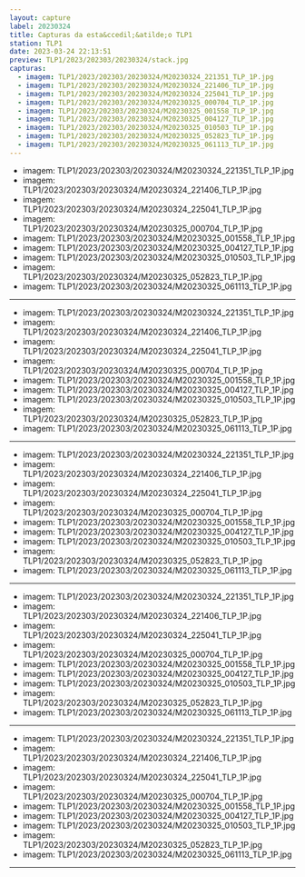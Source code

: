 ```yaml
---
layout: capture
label: 20230324
title: Capturas da esta&ccedil;&atilde;o TLP1
station: TLP1
date: 2023-03-24 22:13:51
preview: TLP1/2023/202303/20230324/stack.jpg
capturas:
  - imagem: TLP1/2023/202303/20230324/M20230324_221351_TLP_1P.jpg
  - imagem: TLP1/2023/202303/20230324/M20230324_221406_TLP_1P.jpg
  - imagem: TLP1/2023/202303/20230324/M20230324_225041_TLP_1P.jpg
  - imagem: TLP1/2023/202303/20230324/M20230325_000704_TLP_1P.jpg
  - imagem: TLP1/2023/202303/20230324/M20230325_001558_TLP_1P.jpg
  - imagem: TLP1/2023/202303/20230324/M20230325_004127_TLP_1P.jpg
  - imagem: TLP1/2023/202303/20230324/M20230325_010503_TLP_1P.jpg
  - imagem: TLP1/2023/202303/20230324/M20230325_052823_TLP_1P.jpg
  - imagem: TLP1/2023/202303/20230324/M20230325_061113_TLP_1P.jpg
---
```

  - imagem: TLP1/2023/202303/20230324/M20230324_221351_TLP_1P.jpg
  - imagem: TLP1/2023/202303/20230324/M20230324_221406_TLP_1P.jpg
  - imagem: TLP1/2023/202303/20230324/M20230324_225041_TLP_1P.jpg
  - imagem: TLP1/2023/202303/20230324/M20230325_000704_TLP_1P.jpg
  - imagem: TLP1/2023/202303/20230324/M20230325_001558_TLP_1P.jpg
  - imagem: TLP1/2023/202303/20230324/M20230325_004127_TLP_1P.jpg
  - imagem: TLP1/2023/202303/20230324/M20230325_010503_TLP_1P.jpg
  - imagem: TLP1/2023/202303/20230324/M20230325_052823_TLP_1P.jpg
  - imagem: TLP1/2023/202303/20230324/M20230325_061113_TLP_1P.jpg
---
  - imagem: TLP1/2023/202303/20230324/M20230324_221351_TLP_1P.jpg
  - imagem: TLP1/2023/202303/20230324/M20230324_221406_TLP_1P.jpg
  - imagem: TLP1/2023/202303/20230324/M20230324_225041_TLP_1P.jpg
  - imagem: TLP1/2023/202303/20230324/M20230325_000704_TLP_1P.jpg
  - imagem: TLP1/2023/202303/20230324/M20230325_001558_TLP_1P.jpg
  - imagem: TLP1/2023/202303/20230324/M20230325_004127_TLP_1P.jpg
  - imagem: TLP1/2023/202303/20230324/M20230325_010503_TLP_1P.jpg
  - imagem: TLP1/2023/202303/20230324/M20230325_052823_TLP_1P.jpg
  - imagem: TLP1/2023/202303/20230324/M20230325_061113_TLP_1P.jpg
---
  - imagem: TLP1/2023/202303/20230324/M20230324_221351_TLP_1P.jpg
  - imagem: TLP1/2023/202303/20230324/M20230324_221406_TLP_1P.jpg
  - imagem: TLP1/2023/202303/20230324/M20230324_225041_TLP_1P.jpg
  - imagem: TLP1/2023/202303/20230324/M20230325_000704_TLP_1P.jpg
  - imagem: TLP1/2023/202303/20230324/M20230325_001558_TLP_1P.jpg
  - imagem: TLP1/2023/202303/20230324/M20230325_004127_TLP_1P.jpg
  - imagem: TLP1/2023/202303/20230324/M20230325_010503_TLP_1P.jpg
  - imagem: TLP1/2023/202303/20230324/M20230325_052823_TLP_1P.jpg
  - imagem: TLP1/2023/202303/20230324/M20230325_061113_TLP_1P.jpg
---
  - imagem: TLP1/2023/202303/20230324/M20230324_221351_TLP_1P.jpg
  - imagem: TLP1/2023/202303/20230324/M20230324_221406_TLP_1P.jpg
  - imagem: TLP1/2023/202303/20230324/M20230324_225041_TLP_1P.jpg
  - imagem: TLP1/2023/202303/20230324/M20230325_000704_TLP_1P.jpg
  - imagem: TLP1/2023/202303/20230324/M20230325_001558_TLP_1P.jpg
  - imagem: TLP1/2023/202303/20230324/M20230325_004127_TLP_1P.jpg
  - imagem: TLP1/2023/202303/20230324/M20230325_010503_TLP_1P.jpg
  - imagem: TLP1/2023/202303/20230324/M20230325_052823_TLP_1P.jpg
  - imagem: TLP1/2023/202303/20230324/M20230325_061113_TLP_1P.jpg
---
  - imagem: TLP1/2023/202303/20230324/M20230324_221351_TLP_1P.jpg
  - imagem: TLP1/2023/202303/20230324/M20230324_221406_TLP_1P.jpg
  - imagem: TLP1/2023/202303/20230324/M20230324_225041_TLP_1P.jpg
  - imagem: TLP1/2023/202303/20230324/M20230325_000704_TLP_1P.jpg
  - imagem: TLP1/2023/202303/20230324/M20230325_001558_TLP_1P.jpg
  - imagem: TLP1/2023/202303/20230324/M20230325_004127_TLP_1P.jpg
  - imagem: TLP1/2023/202303/20230324/M20230325_010503_TLP_1P.jpg
  - imagem: TLP1/2023/202303/20230324/M20230325_052823_TLP_1P.jpg
  - imagem: TLP1/2023/202303/20230324/M20230325_061113_TLP_1P.jpg
---
